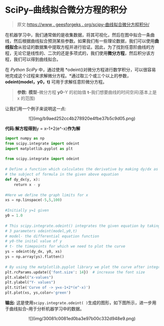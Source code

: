 # SciPy–曲线拟合微分方程的积分

> 原文:[https://www . geesforgeks . org/scipy-曲线拟合微分方程积分/](https://www.geeksforgeeks.org/scipy-integration-of-a-differential-equation-for-curve-fit/)

在机器学习中，我们通常做的是收集数据，将其可视化，然后在图中拟合一条曲线，然后根据曲线拟合预测某些参数。如果我们有一些理论数据，我们可以使用**曲线拟合**从验证的数据集中提取方程并进行验证。因此，为了找到任意阶曲线的方程，无论它是线性的、二次的还是多项式的，我们使用**微分方程**，然后积分该方程，我们可以得到曲线拟合。

在 *Python SciPy* 中，通过使用 *odeint()对微分方程进行数学积分，可以很容易地完成这个过程来求解微分方程。*通过取三个或三个以上的参数， **odeint(model，y0，t)** 可用于求解任意阶微分方程。

> **参数:**
> **模型**–微分方程
> **y0**–Y 的初始值
> **t**–我们想要曲线的时间空间(基本上是 x 的范围)

让我们用一个例子来说明这一点:

<center>![](img/b9aed252cc4b278920e4fbe37b5c9d05.png)</center>

**代码:解方程得到**y = x–1+2(e^-x)**作为解**

```py
import numpy as np
from scipy.integrate import odeint
import matplotlib.pyplot as plt

from scipy.integrate import odeint

# Define a function which calculates the derivative by making dy/dx as 
# the subject of formula in the given above equation
def dy_dx(y, x):
    return x - y

#Here we define the graph limits for x
xs = np.linspace(-5,5,100)

#Initially y=1 given
y0 = 1.0

# This scipy.integrate.odeint() integrates the given equation by taking
# 3 parameters odeint(model,y0,t)
# model- the differential equation function
# y0-the inital value of y
# t- the timepoints for which we need to plot the curve
ys = odeint(dy_dx, y0, xs)
ys = np.array(ys).flatten()

# By using the matplotlib.pyplot library we plot the curve after integration 
plt.rcParams.update({'font.size': 14})  # increase the font size
plt.xlabel("x-values")
plt.ylabel("Y- values")
plt.title('Curve of -> y=x-1+2*(e^-x)')
plt.plot(xs, ys,color='green')
```

**输出:**
这是使用`scipy.integrate.odeint( )`生成的图形，如下图所示，进一步用于曲线拟合–用于分析机器学习中的数据。

<center>![](img/30081c0081ed0ba3e97b00c332d948e9.png)</center>